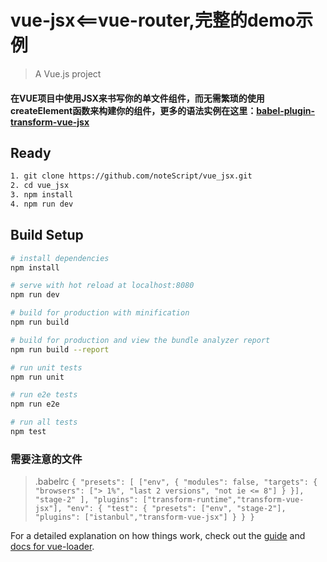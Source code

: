 # vue-jsx<==vue-router,完整的demo示例

> A Vue.js project

#### 在VUE项目中使用JSX来书写你的单文件组件，而无需繁琐的使用createElement函数来构建你的组件，更多的语法实例在这里：[babel-plugin-transform-vue-jsx](https://github.com/vuejs/babel-plugin-transform-vue-jsx#usage)

## Ready

```bash
1. git clone https://github.com/noteScript/vue_jsx.git
2. cd vue_jsx
3. npm install
4. npm run dev
```

## Build Setup

``` bash
# install dependencies
npm install

# serve with hot reload at localhost:8080
npm run dev

# build for production with minification
npm run build

# build for production and view the bundle analyzer report
npm run build --report

# run unit tests
npm run unit

# run e2e tests
npm run e2e

# run all tests
npm test
```
### 需要注意的文件
>.babelrc
`
{
"presets": [
["env", {
"modules": false,
"targets": {
"browsers": ["> 1%", "last 2 versions", "not ie <= 8"]
}
}],
"stage-2"
],
"plugins": ["transform-runtime","transform-vue-jsx"],
"env": {
"test": {
"presets": ["env", "stage-2"],
"plugins": ["istanbul","transform-vue-jsx"]
}
}
}
`

For a detailed explanation on how things work, check out the [guide](http://vuejs-templates.github.io/webpack/) and [docs for vue-loader](http://vuejs.github.io/vue-loader).
